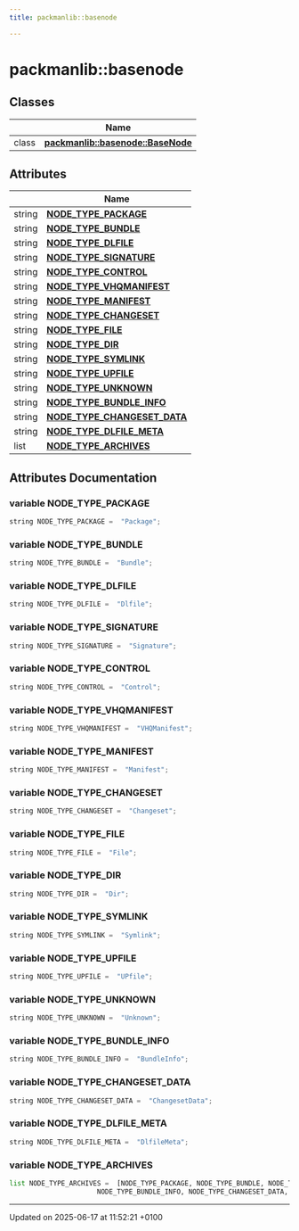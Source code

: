 ```yaml
---
title: packmanlib::basenode

---
```


# packmanlib::basenode



## Classes

|                | Name           |
| -------------- | -------------- |
| class | **[packmanlib::basenode::BaseNode](classpackmanlib_1_1basenode_1_1_base_node.md)**  |

## Attributes

|                | Name           |
| -------------- | -------------- |
| string | **[NODE_TYPE_PACKAGE](namespacepackmanlib_1_1basenode.md#variable-node-type-package)**  |
| string | **[NODE_TYPE_BUNDLE](namespacepackmanlib_1_1basenode.md#variable-node-type-bundle)**  |
| string | **[NODE_TYPE_DLFILE](namespacepackmanlib_1_1basenode.md#variable-node-type-dlfile)**  |
| string | **[NODE_TYPE_SIGNATURE](namespacepackmanlib_1_1basenode.md#variable-node-type-signature)**  |
| string | **[NODE_TYPE_CONTROL](namespacepackmanlib_1_1basenode.md#variable-node-type-control)**  |
| string | **[NODE_TYPE_VHQMANIFEST](namespacepackmanlib_1_1basenode.md#variable-node-type-vhqmanifest)**  |
| string | **[NODE_TYPE_MANIFEST](namespacepackmanlib_1_1basenode.md#variable-node-type-manifest)**  |
| string | **[NODE_TYPE_CHANGESET](namespacepackmanlib_1_1basenode.md#variable-node-type-changeset)**  |
| string | **[NODE_TYPE_FILE](namespacepackmanlib_1_1basenode.md#variable-node-type-file)**  |
| string | **[NODE_TYPE_DIR](namespacepackmanlib_1_1basenode.md#variable-node-type-dir)**  |
| string | **[NODE_TYPE_SYMLINK](namespacepackmanlib_1_1basenode.md#variable-node-type-symlink)**  |
| string | **[NODE_TYPE_UPFILE](namespacepackmanlib_1_1basenode.md#variable-node-type-upfile)**  |
| string | **[NODE_TYPE_UNKNOWN](namespacepackmanlib_1_1basenode.md#variable-node-type-unknown)**  |
| string | **[NODE_TYPE_BUNDLE_INFO](namespacepackmanlib_1_1basenode.md#variable-node-type-bundle-info)**  |
| string | **[NODE_TYPE_CHANGESET_DATA](namespacepackmanlib_1_1basenode.md#variable-node-type-changeset-data)**  |
| string | **[NODE_TYPE_DLFILE_META](namespacepackmanlib_1_1basenode.md#variable-node-type-dlfile-meta)**  |
| list | **[NODE_TYPE_ARCHIVES](namespacepackmanlib_1_1basenode.md#variable-node-type-archives)**  |



## Attributes Documentation

### variable NODE_TYPE_PACKAGE

```python
string NODE_TYPE_PACKAGE =  "Package";
```


### variable NODE_TYPE_BUNDLE

```python
string NODE_TYPE_BUNDLE =  "Bundle";
```


### variable NODE_TYPE_DLFILE

```python
string NODE_TYPE_DLFILE =  "Dlfile";
```


### variable NODE_TYPE_SIGNATURE

```python
string NODE_TYPE_SIGNATURE =  "Signature";
```


### variable NODE_TYPE_CONTROL

```python
string NODE_TYPE_CONTROL =  "Control";
```


### variable NODE_TYPE_VHQMANIFEST

```python
string NODE_TYPE_VHQMANIFEST =  "VHQManifest";
```


### variable NODE_TYPE_MANIFEST

```python
string NODE_TYPE_MANIFEST =  "Manifest";
```


### variable NODE_TYPE_CHANGESET

```python
string NODE_TYPE_CHANGESET =  "Changeset";
```


### variable NODE_TYPE_FILE

```python
string NODE_TYPE_FILE =  "File";
```


### variable NODE_TYPE_DIR

```python
string NODE_TYPE_DIR =  "Dir";
```


### variable NODE_TYPE_SYMLINK

```python
string NODE_TYPE_SYMLINK =  "Symlink";
```


### variable NODE_TYPE_UPFILE

```python
string NODE_TYPE_UPFILE =  "UPfile";
```


### variable NODE_TYPE_UNKNOWN

```python
string NODE_TYPE_UNKNOWN =  "Unknown";
```


### variable NODE_TYPE_BUNDLE_INFO

```python
string NODE_TYPE_BUNDLE_INFO =  "BundleInfo";
```


### variable NODE_TYPE_CHANGESET_DATA

```python
string NODE_TYPE_CHANGESET_DATA =  "ChangesetData";
```


### variable NODE_TYPE_DLFILE_META

```python
string NODE_TYPE_DLFILE_META =  "DlfileMeta";
```


### variable NODE_TYPE_ARCHIVES

```python
list NODE_TYPE_ARCHIVES =  [NODE_TYPE_PACKAGE, NODE_TYPE_BUNDLE, NODE_TYPE_DLFILE,
                      NODE_TYPE_BUNDLE_INFO, NODE_TYPE_CHANGESET_DATA, NODE_TYPE_UPFILE, NODE_TYPE_DLFILE_META];
```





-------------------------------

Updated on 2025-06-17 at 11:52:21 +0100
